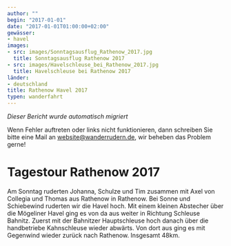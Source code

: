 ```yaml
---
author: ""
begin: "2017-01-01"
date: "2017-01-01T01:00:00+02:00"
gewässer:
- havel
images:
- src: images/Sonntagsausflug_Rathenow_2017.jpg
  title: Sonntagsausflug Rathenow 2017
- src: images/Havelschleuse_bei_Rathenow_2017.jpg
  title: Havelschleuse bei Rathenow 2017
länder: 
- deutschland
title: Rathenow Havel 2017
typen: wanderfahrt
---
```



*Dieser Bericht wurde automatisch migriert*

Wenn Fehler auftreten oder links nicht funktionieren, dann schreiben Sie bitte eine Mail an website@wanderrudern.de, wir beheben das Problem gerne!



# Tagestour Rathenow 2017


Am Sonntag ruderten Johanna, Schulze und Tim zusammen mit Axel von Collegia und Thomas aus Rathenow in Rathenow. Bei Sonne und Schiebewind ruderten wir die Havel hoch. Mit einem kleinen Abstecher über die Mögeliner Havel ging es von da aus weiter in Richtung Schleuse Bahnitz. Zuerst mit der Bahnitzer Hauptschleuse hoch danach über die handbetriebe Kahnschleuse wieder abwärts. Von dort aus ging es mit Gegenwind wieder zurück nach Rathenow. Insgesamt 48km.

